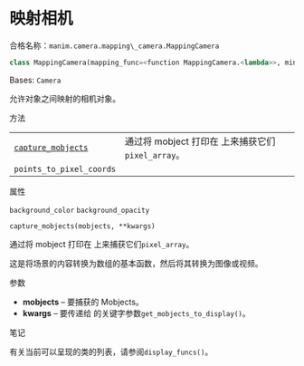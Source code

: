 # 映射相机

合格名称：`manim.camera.mapping\_camera.MappingCamera`

```py
class MappingCamera(mapping_func=<function MappingCamera.<lambda>>, min_num_curves=50, allow_object_intrusion=False, **kwargs)
```

Bases: `Camera`

允许对象之间映射的相机对象。


方法

|||
|-|-|
[`capture_mobjects`]()|通过将 mobject 打印在 上来捕获它们`pixel_array`。
`points_to_pixel_coords`|


属性

`background_color`
`background_opacity`



`capture_mobjects(mobjects, **kwargs)`

通过将 mobject 打印在 上来捕获它们`pixel_array`。

这是将场景的内容转换为数组的基本函数，然后将其转换为图像或视频。

参数

- **mobjects** – 要捕获的 Mobjects。
- **kwargs** – 要传递给 的关键字参数`get_mobjects_to_display()`。

笔记

有关当前可以呈现的类的列表，请参阅`display_funcs()`。
